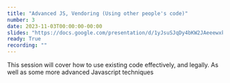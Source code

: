 ```yaml
---
title: "Advanced JS, Vendoring (Using other people's code)"
number: 3
date: 2023-11-03T00:00:00-00:00
slides: "https://docs.google.com/presentation/d/1yJsuSJqDy4bKW2JAeeewxk3_-V74yy6GbY9unA9NDgQ/edit?usp=sharing"
ready: True
recording: ""
---
```


This session will cover how to use existing code effectively, and legally. As well as some more advanced Javascript techniques